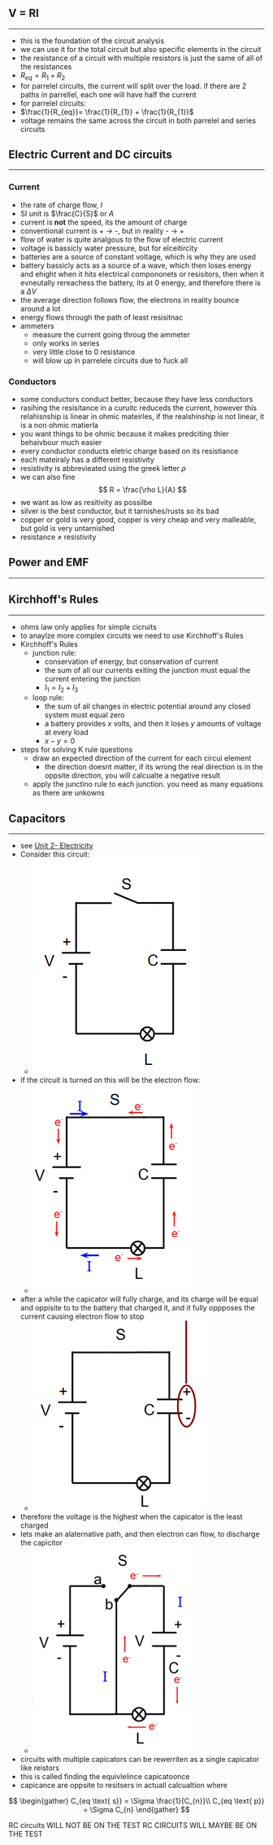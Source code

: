 
## V = RI
---
- this is the foundation of the circuit analysis
- we can use it for the total circuit but also specific elements in the circuit
- the resistance of a circuit with multiple resistors is just the same of all of the resistances
- $R_{eq} = R_{1}+R_{2}$ 
- for parrelel circuits, the current will split over the load. if there are 2 paths in parrellel, each one will have half the current
- for parrelel circuits:
- $\frac{1}{R_{eq}}= \frac{1}{R_{1}} + \frac{1}{R_{1}}$
- voltage remains the same across the circuit in both parrelel and series circuits

## Electric Current and DC circuits 
---
### Current
- the rate of charge flow, $I$
- SI unit is $\frac{C}{S}$ or $A$
- current is **not** the speed, its the amount of charge
- conventional current is + $\to$ -, but in reality - $\to$ + 
- flow of water is quite analgous to the flow of electric current
- voltage is bassicly water pressure, but for elceitircity
- batteries are a source of constant voltage, which is why they are used
- battery bassicly acts as a source of a wave, which then loses energy and ehight when it hits electrical compononets or resisitors, then when it evneutally rereachess the battery, its at 0 energy, and therefore there is a $\Delta V$
- the average direction follows flow, the electrons in reality bounce around a lot 
- energy flows through the path of least resisitnac
- ammeters
	- measure the current going throug  the ammeter
	- only works in series
	- very little close to 0 resistance 
	- will blow up in parrelele circuits due to fuck all
### Conductors
- some conductors conduct better, because they have less conductors
- rasihing the resisitance in a curuitc reduceds the current, however this relahisnship is linear in ohmic mateirles, if the realshinship is not linear, it is a non ohmic matierla
- you want things to be ohmic because it makes predciting thier behaivbour much easier
- every conductor conducts eletric charge based on its resistiance
- each mateiraly has a different resistivity
- resistivity is abbrevieated using the greek letter $\rho$ 
- we can also fine
$$
R = \frac{\rho L}{A}
$$
- we want as low as resitivity as possilbe 
- silver is the best conductor, but it tarnishes/rusts so its bad
- copper or gold is very good, copper is very cheap and very malleable, but gold is very untarnished 
- resistance $\neq$ resistivity 


## Power and EMF
---

## Kirchhoff's Rules
---
- ohms law only applies for simple cicruits
- to anaylze more complex circuits we need to use Kirchhoff's Rules
- Kirchhoff's Rules
	- junction rule:
		- conservation of energy, but conservation of current 
		- the sum of all our currents exiting the junction must equal the current entering the junction 
		- $I_{1} = I_{2} + I_{3}$
	- loop rule:
		- the sum of all changes in electric potential around any closed system must equal zero
		- a battery provides $x$ volts, and then it loses $y$ amounts of voltage at every load
		- $x-y=0$
- steps for solving K rule questions
	- draw an expected direction of the current for each circui element 
		- the direction doesnt matter, if its wrong the real direction is in the oppsite direction, you will calcualte a negative result
	- apply the junctino rule to each junction. you need as many equations as there are unkowns 
## Capacitors
---
- see [Unit 2- Electricity](../Unit%202/Unit%202-%20Electricity.md) 
- Consider this circuit: 
	- ![](../../images/circuit.png)
- if the circuit is turned on this will be the electron flow:
	- ![](../../images/circuiton.png)
- after a while the capicator will fully charge, and its charge will be equal and oppisite to  to the battery that charged it, and it fully oppposes the current causing electron flow to stop
	- ![](../../images/circuitoff.png)
- therefore the voltage is the highest when the capicator is the least charged
- lets make an alaternative path, and then electron can flow, to discharge the capicitor
	- ![](../../images/currentbutincurrent.png)
- circuits with multiple capicators can be rewerriten as a single capicator like reistors
- this is called finding the equivlelince capicatoonce
- capicance are oppsite to resitsers in actuall calcualtion where

$$
\begin{gather} 
C_{eq \text{ s}} = \Sigma \frac{1}{C_{n}}\\
C_{eq \text{ p}} = \Sigma C_{n}
\end{gather}
$$

RC circuits WILL NOT BE ON THE TEST
RC CIRCUITS WILL MAYBE BE ON THE TEST
